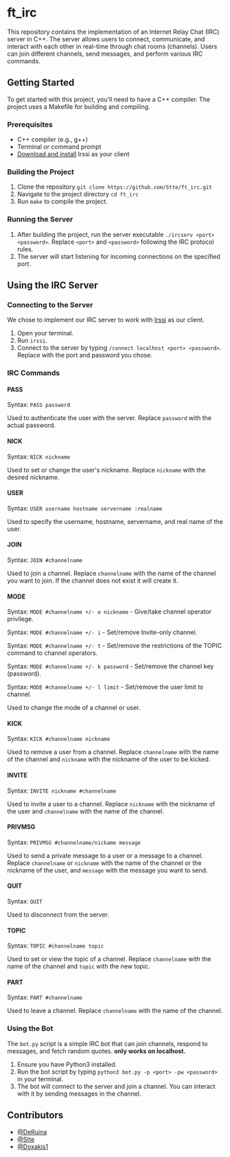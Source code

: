 # ft_irc

This repository contains the implementation of an Internet Relay Chat (IRC) server in C++. The server allows users to connect, communicate, and interact with each other in real-time through chat rooms (channels). Users can join different channels, send messages, and perform various IRC commands.

## Getting Started

To get started with this project, you'll need to have a C++ compiler. The project uses a Makefile for building and compiling.

### Prerequisites

- C++ compiler (e.g., g++)
- Terminal or command prompt
- [Download and install](https://irssi.org/download/) Irssi as your client

### Building the Project

1. Clone the repository `git clone https://github.com/Stte/ft_irc.git`
2. Navigate to the project directory `cd ft_irc`
3. Run `make` to compile the project.

### Running the Server

1. After building the project, run the server executable `./ircserv <port> <password>`. Replace `<port>` and `<password>` following the IRC protocol rules.
2. The server will start listening for incoming connections on the specified port.

## Using the IRC Server

### Connecting to the Server

We chose to implement our IRC server to work with [Irssi](https://irssi.org/) as our client.

1. Open your terminal.
2. Run `irssi`.
3. Connect to the server by typing `/connect localhost <port> <password>`. Replace with the port and password you chose.

### IRC Commands

#### PASS

Syntax: `PASS password`

Used to authenticate the user with the server. Replace `password` with the actual password.

#### NICK

Syntax: `NICK nickname`

Used to set or change the user's nickname. Replace `nickname` with the desired nickname.

#### USER

Syntax: `USER username hostname servername :realname`

Used to specify the username, hostname, servername, and real name of the user.

#### JOIN

Syntax: `JOIN #channelname`

Used to join a channel. Replace `channelname` with the name of the channel you want to join. If the channel does not exist it will create it.

#### MODE

Syntax: `MODE #channelname +/- o nickname` - Give/take channel operator privilege.

Syntax: `MODE #channelname +/- i` - Set/remove Invite-only channel.

Syntax: `MODE #channelname +/- t` -  Set/remove the restrictions of the TOPIC command to channel operators.

Syntax: `MODE #channelname +/- k password` - Set/remove the channel key (password).

Syntax: `MODE #channelname +/- l limit` - Set/remove the user limit to channel.

Used to change the mode of a channel or user.

#### KICK

Syntax: `KICK #channelname nickname`

Used to remove a user from a channel. Replace `channelname` with the name of the channel and `nickname` with the nickname of the user to be kicked.

#### INVITE

Syntax: `INVITE nickname #channelname`

Used to invite a user to a channel. Replace `nickname` with the nickname of the user and `channelname` with the name of the channel.

#### PRIVMSG

Syntax: `PRIVMSG #channelname/nickame message`

Used to send a private message to a user or a message to a channel. Replace `channelname` or `nickname` with the name of the channel or the nickname of the user, and `message` with the message you want to send.

#### QUIT

Syntax: `QUIT`

Used to disconnect from the server.

#### TOPIC

Syntax: `TOPIC #channelname topic`

Used to set or view the topic of a channel. Replace `channelname` with the name of the channel and `topic` with the new topic.

#### PART

Syntax: `PART #channelname`

Used to leave a channel. Replace `channelname` with the name of the channel.

### Using the Bot

The `bot.py` script is a simple IRC bot that can join channels, respond to messages, and fetch random quotes. **only works on localhost.**

1. Ensure you have Python3 installed.
2. Run the bot script by typing `python3 bot.py -p <port> -pw <password>` in your terminal.
3. The bot will connect to the server and join a channel. You can interact with it by sending messages in the channel.

## Contributors

- [@DeRuina](https://github.com/DeRuina)
- [@Stte](https://github.com/Stte)
- [@Doxakis1](https://github.com/Doxakis1)
